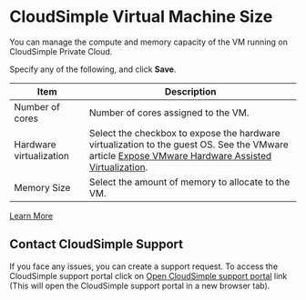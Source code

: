 # CloudSimple Virtual Machine Size

You can manage the compute and memory capacity of the VM running on CloudSimple Private Cloud. 

Specify any of the following, and click **Save**.

| **Item** | **Description** | 
| ------------ | ------------- | 
| Number of cores | Number of cores assigned to the VM.  | 
| Hardware virtualization | Select the checkbox to expose the hardware virtualization to the guest OS. See the VMware article [Expose VMware Hardware Assisted Virtualization](https://docs.vmware.com/en/VMware-vSphere/6.5/com.vmware.vsphere.vm_admin.doc/GUID-2A98801C-68E8-47AF-99ED-00C63E4857F6.html). | 
| Memory Size | Select the amount of memory to allocate to the VM.  |

[Learn More](https://docs.cloudsimple.com/azureportal/azuresize/)

## Contact CloudSimple Support
If you face any issues, you can create a support request.  To access the CloudSimple support portal click on [Open CloudSimple support portal](https://support.cloudsimple.com) link (This will open the CloudSimple support portal in a new browser tab). 
